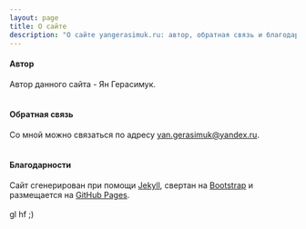 ```yaml
---
layout: page
title: О сайте
description: "О сайте yangerasimuk.ru: автор, обратная связь и благодарности"
---
```


#### Автор
Автор данного сайта - Ян Герасимук.
<br />
<br />
#### Обратная связь
Со мной можно связаться по адресу [yan.gerasimuk@yandex.ru](mailto:yan.gerasimuk@yandex.ru).
<br />
<br />
#### Благодарности
Сайт сгенерирован при помощи [Jekyll](https://jekyllrb.com), свертан на [Bootstrap](https://getbootstrap.com) и размещается на [GitHub Pages](https://pages.github.com).
<br />
<br />
gl hf ;)
